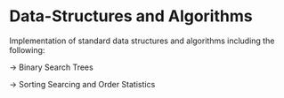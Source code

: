 # Data-Structures and Algorithms

Implementation of standard data structures and algorithms including the following:

-> Binary Search Trees

-> Sorting Searcing and Order Statistics
